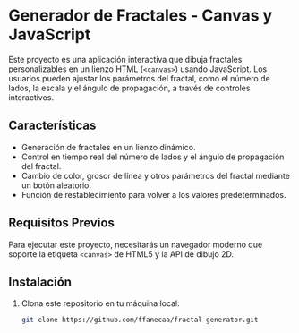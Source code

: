 # Generador de Fractales - Canvas y JavaScript

Este proyecto es una aplicación interactiva que dibuja fractales personalizables en un lienzo HTML (`<canvas>`) usando JavaScript. Los usuarios pueden ajustar los parámetros del fractal, como el número de lados, la escala y el ángulo de propagación, a través de controles interactivos.

## Características

- Generación de fractales en un lienzo dinámico.
- Control en tiempo real del número de lados y el ángulo de propagación del fractal.
- Cambio de color, grosor de línea y otros parámetros del fractal mediante un botón aleatorio.
- Función de restablecimiento para volver a los valores predeterminados.

## Requisitos Previos

Para ejecutar este proyecto, necesitarás un navegador moderno que soporte la etiqueta `<canvas>` de HTML5 y la API de dibujo 2D.

## Instalación

1. Clona este repositorio en tu máquina local:

   ```bash
   git clone https://github.com/ffanecaa/fractal-generator.git
